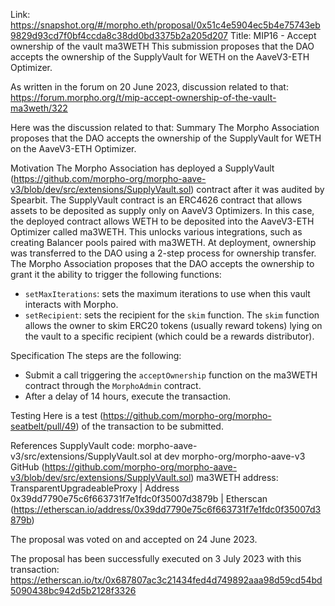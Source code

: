 Link: https://snapshot.org/#/morpho.eth/proposal/0x51c4e5904ec5b4e75743eb9829d93cd7f0bf4ccda8c38dd0bd3375b2a205d207
Title: MIP16 - Accept ownership of the vault ma3WETH
This submission proposes that the DAO accepts the ownership of the SupplyVault for WETH on the AaveV3-ETH Optimizer.

As written in the forum on 20 June 2023, discussion related to that: https://forum.morpho.org/t/mip-accept-ownership-of-the-vault-ma3weth/322

Here was the discussion related to that:
Summary
The Morpho Association proposes that the DAO accepts the ownership of the SupplyVault for WETH on the AaveV3-ETH Optimizer.

Motivation
The Morpho Association has deployed a SupplyVault (https://github.com/morpho-org/morpho-aave-v3/blob/dev/src/extensions/SupplyVault.sol) contract after it was audited by Spearbit. The SupplyVault contract is an ERC4626 contract that allows assets to be deposited as supply only on AaveV3 Optimizers. In this case, the deployed contract allows WETH to be deposited into the AaveV3-ETH Optimizer called ma3WETH. This unlocks various integrations, such as creating Balancer pools paired with ma3WETH. At deployment, ownership was transferred to the DAO using a 2-step process for ownership transfer. The Morpho Association proposes that the DAO accepts the ownership to grant it the ability to trigger the following functions:
- `setMaxIterations`: sets the maximum iterations to use when this vault interacts with Morpho.
- `setRecipient`: sets the recipient for the `skim` function. The `skim` function allows the owner to skim ERC20 tokens (usually reward tokens) lying on the vault to a specific recipient (which could be a rewards distributor).

Specification
The steps are the following:
- Submit a call triggering the `acceptOwnership` function on the ma3WETH contract through the `MorphoAdmin` contract.
- After a delay of 14 hours, execute the transaction.

Testing
Here is a test (https://github.com/morpho-org/morpho-seatbelt/pull/49) of the transaction to be submitted.

References
SupplyVault code: morpho-aave-v3/src/extensions/SupplyVault.sol at dev morpho-org/morpho-aave-v3 GitHub (https://github.com/morpho-org/morpho-aave-v3/blob/dev/src/extensions/SupplyVault.sol)
ma3WETH address: TransparentUpgradeableProxy | Address 0x39dd7790e75c6f663731f7e1fdc0f35007d3879b | Etherscan (https://etherscan.io/address/0x39dd7790e75c6f663731f7e1fdc0f35007d3879b)

The proposal was voted on and accepted on 24 June 2023.

The proposal has been successfully executed on 3 July 2023 with this transaction: https://etherscan.io/tx/0x687807ac3c21434fed4d749892aaa98d59cd54bd5090438bc942d5b2128f3326
